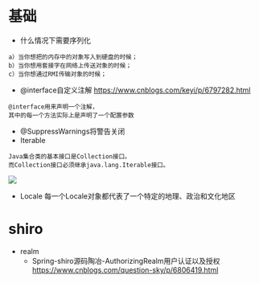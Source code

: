 # 基础

- 什么情况下需要序列化

```
a）当你想把的内存中的对象写入到硬盘的时候；
b）当你想用套接字在网络上传送对象的时候；
c）当你想通过RMI传输对象的时候；
```

- @interface自定义注解 https://www.cnblogs.com/keyi/p/6797282.html

```
@interface用来声明一个注解，
其中的每一个方法实际上是声明了一个配置参数
```

- @SuppressWarnings将警告关闭
- Iterable

```
Java集合类的基本接口是Collection接口。
而Collection接口必须继承java.lang.Iterable接口。
```

![](https://images2015.cnblogs.com/blog/280044/201601/280044-20160128221600535-738941593.png)


- Locale 每一个Locale对象都代表了一个特定的地理、政治和文化地区

# shiro

- realm 
    - Spring-shiro源码陶冶-AuthorizingRealm用户认证以及授权 https://www.cnblogs.com/question-sky/p/6806419.html